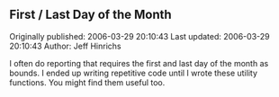 ## First / Last Day of the Month 
Originally published: 2006-03-29 20:10:43 
Last updated: 2006-03-29 20:10:43 
Author: Jeff Hinrichs 
 
I often do reporting that requires the first and last day of the month as bounds.  I ended up writing repetitive code until I wrote these utility functions.  You might find them useful too.
